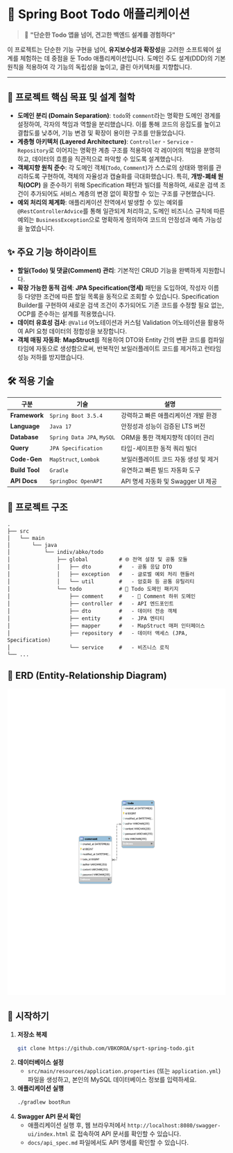 # 🚀 Spring Boot Todo 애플리케이션

> 💬 **"단순한 Todo 앱을 넘어, 견고한 백엔드 설계를 경험하다"**

이 프로젝트는 단순한 기능 구현을 넘어, **유지보수성과 확장성**을 고려한 소프트웨어 설계를 체험하는 데 중점을 둔 Todo 애플리케이션입니다. 도메인 주도 설계(DDD)의 기본 원칙을 적용하여 각 기능의 독립성을 높이고, 클린 아키텍처를 지향합니다.

---

## 🎯 프로젝트 핵심 목표 및 설계 철학

- **도메인 분리 (Domain Separation)**: `todo`와 `comment`라는 명확한 도메인 경계를 설정하여, 각자의 책임과 역할을 분리했습니다. 이를 통해 코드의 응집도를 높이고 결합도를 낮추어, 기능 변경 및 확장이 용이한 구조를 만들었습니다.
- **계층형 아키텍처 (Layered Architecture)**: `Controller` - `Service` - `Repository`로 이어지는 명확한 계층 구조를 적용하여 각 레이어의 책임을 분명히 하고, 데이터의 흐름을 직관적으로 파악할 수 있도록 설계했습니다.
- **객체지향 원칙 준수**: 각 도메인 객체(`Todo`, `Comment`)가 스스로의 상태와 행위를 관리하도록 구현하여, 객체의 자율성과 캡슐화를 극대화했습니다. 특히, **개방-폐쇄 원칙(OCP)** 을 준수하기 위해 Specification 패턴과 빌더를 적용하여, 새로운 검색 조건이 추가되어도 서비스 계층의 변경 없이 확장할 수 있는 구조를 구현했습니다.
- **예외 처리의 체계화**: 애플리케이션 전역에서 발생할 수 있는 예외를 `@RestControllerAdvice`를 통해 일관되게 처리하고, 도메인 비즈니스 규칙에 따른 예외는 `BusinessException`으로 명확하게 정의하여 코드의 안정성과 예측 가능성을 높였습니다.

## ✨ 주요 기능 하이라이트

- **할일(Todo) 및 댓글(Comment) 관리**: 기본적인 CRUD 기능을 완벽하게 지원합니다.
- **확장 가능한 동적 검색**: **JPA Specification(명세)** 패턴을 도입하여, 작성자 이름 등 다양한 조건에 따른 할일 목록을 동적으로 조회할 수 있습니다. Specification Builder를 구현하여 새로운 검색 조건이 추가되어도 기존 코드를 수정할 필요 없는, OCP를 준수하는 설계를 적용했습니다.
- **데이터 유효성 검사**: `@Valid` 어노테이션과 커스텀 Validation 어노테이션을 활용하여 API 요청 데이터의 정합성을 보장합니다.
- **객체 매핑 자동화**: **MapStruct**를 적용하여 DTO와 Entity 간의 변환 코드를 컴파일 타임에 자동으로 생성함으로써, 반복적인 보일러플레이트 코드를 제거하고 런타임 성능 저하를 방지했습니다.

## 🛠️ 적용 기술

| 구분 | 기술 | 설명 |
|---|---|---|
| **Framework** | `Spring Boot 3.5.4` | 강력하고 빠른 애플리케이션 개발 환경 | 
| **Language** | `Java 17` | 안정성과 성능이 검증된 LTS 버전 | 
| **Database** | `Spring Data JPA`, `MySQL` | ORM을 통한 객체지향적 데이터 관리 | 
| **Query** | `JPA Specification` | 타입-세이프한 동적 쿼리 빌더 | 
| **Code-Gen** | `MapStruct`, `Lombok` | 보일러플레이트 코드 자동 생성 및 제거 | 
| **Build Tool** | `Gradle` | 유연하고 빠른 빌드 자동화 도구 | 
| **API Docs** | `SpringDoc OpenAPI` | API 명세 자동화 및 Swagger UI 제공 |

## 📁 프로젝트 구조

```
.
├── src
│   └── main
│       └── java
│           └── indiv/abko/todo
│               ├── global          # 🌐 전역 설정 및 공통 모듈
│               │   ├── dto         #   - 공통 응답 DTO
│               │   ├── exception   #   - 글로벌 예외 처리 핸들러
│               │   └── util        #   - 암호화 등 공통 유틸리티
│               └── todo            # 📝 Todo 도메인 패키지
│                   ├── comment     #   - 💬 Comment 하위 도메인
│                   ├── controller  #   - API 엔드포인트
│                   ├── dto         #   - 데이터 전송 객체
│                   ├── entity      #   - JPA 엔티티
│                   ├── mapper      #   - MapStruct 매퍼 인터페이스
│                   ├── repository  #   - 데이터 액세스 (JPA, Specification)
│                   └── service     #   - 비즈니스 로직
└── ...
```

## 💾 ERD (Entity-Relationship Diagram)

![ERD](./docs/ERD.svg)

## 🚀 시작하기

1.  **저장소 복제**
    ```bash
    git clone https://github.com/VBKOROA/sprt-spring-todo.git
    ```
2.  **데이터베이스 설정**
    - `src/main/resources/application.properties` (또는 `application.yml`) 파일을 생성하고, 본인의 MySQL 데이터베이스 정보를 입력하세요.
3.  **애플리케이션 실행**
    ```bash
    ./gradlew bootRun
    ```
4.  **Swagger API 문서 확인**
    - 애플리케이션 실행 후, 웹 브라우저에서 `http://localhost:8080/swagger-ui/index.html` 로 접속하여 API 문서를 확인할 수 있습니다.
    - `docs/api_spec.md` 파일에서도 API 명세를 확인할 수 있습니다.